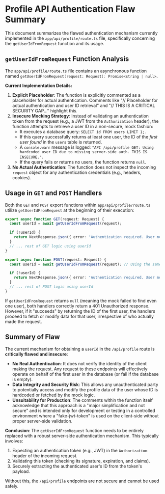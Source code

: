 # Profile API Authentication Flaw Summary

This document summarizes the flawed authentication mechanism currently implemented in the `app/api/profile/route.ts` file, specifically concerning the `getUserIdFromRequest` function and its usage.

## `getUserIdFromRequest` Function Analysis

The `app/api/profile/route.ts` file contains an asynchronous function named `getUserIdFromRequest(request: Request): Promise<string | null>`.

**Current Implementation Details:**

1.  **Explicit Placeholder**: The function is explicitly commented as a placeholder for actual authentication. Comments like "// Placeholder for actual authentication and user ID retrieval" and "// THIS IS A CRITICAL SECURITY GAP..." highlight this.
2.  **Insecure Mocking Strategy**: Instead of validating an authentication token from the request (e.g., a JWT from the `Authorization` header), the function attempts to retrieve a user ID in a non-secure, mock fashion:
    *   It executes a database query: `SELECT id FROM users LIMIT 1;`.
    *   If this query successfully returns at least one user, the ID of the *first user found* in the `users` table is returned.
    *   A `console.warn` message is logged: `"API /api/profile GET: Using hardcoded user ID due to missing server-side auth. THIS IS INSECURE."`.
    *   If the query fails or returns no users, the function returns `null`.
3.  **No Actual Authentication**: The function does not inspect the incoming `request` object for any authentication credentials (e.g., headers, cookies).

## Usage in `GET` and `POST` Handlers

Both the `GET` and `POST` export functions within `app/api/profile/route.ts` utilize `getUserIdFromRequest` at the beginning of their execution:

```typescript
export async function GET(request: Request) {
  const userId = await getUserIdFromRequest(request);

  if (!userId) {
    return NextResponse.json({ error: 'Authentication required. User not found.' }, { status: 401 });
  }
  // ... rest of GET logic using userId
}

export async function POST(request: Request) {
  const userId = await getUserIdFromRequest(request); // Using the same mocked auth

  if (!userId) {
    return NextResponse.json({ error: 'Authentication required. User not found.' }, { status: 401 });
  }
  // ... rest of POST logic using userId
}
```

If `getUserIdFromRequest` returns `null` (meaning the mock failed to find even one user), both handlers correctly return a 401 Unauthorized response. However, if it "succeeds" by returning the ID of the first user, the handlers proceed to fetch or modify data for that user, irrespective of who actually made the request.

## Summary of Flaw

The current mechanism for obtaining a `userId` in the `/api/profile` route is **critically flawed and insecure**:

*   **No Real Authentication**: It does not verify the identity of the client making the request. Any request to these endpoints will effectively operate on behalf of the first user in the database (or fail if the database is empty).
*   **Data Integrity and Security Risk**: This allows any unauthenticated party to potentially access and modify the profile data of the user whose ID is hardcoded or fetched by the mock logic.
*   **Unsuitability for Production**: The comments within the function itself acknowledge that this approach is a "major simplification and not secure" and is intended only for development or testing in a controlled environment where a "fake-jwt-token" is used on the client-side without proper server-side validation.

**Conclusion**: The `getUserIdFromRequest` function needs to be entirely replaced with a robust server-side authentication mechanism. This typically involves:
1.  Expecting an authentication token (e.g., JWT) in the `Authorization` header of the incoming request.
2.  Validating this token (checking its signature, expiration, and claims).
3.  Securely extracting the authenticated user's ID from the token's payload.

Without this, the `/api/profile` endpoints are not secure and cannot be used safely.
